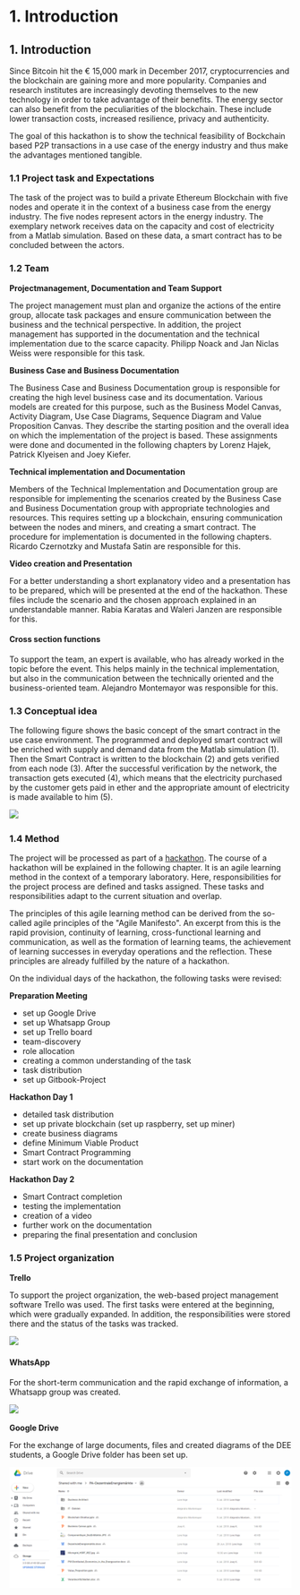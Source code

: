 # 1. Introduction

## 1. Introduction

Since Bitcoin hit the € 15,000 mark in December 2017, cryptocurrencies and the blockchain are gaining more and more popularity. Companies and research institutes are increasingly devoting themselves to the new technology in order to take advantage of their benefits. The energy sector can also benefit from the peculiarities of the blockchain. These include lower transaction costs, increased resilience, privacy and authenticity.

The goal of this hackathon is to show the technical feasibility of Bockchain based P2P transactions in a use case of the energy industry and thus make the advantages mentioned tangible.

### 1.1 Project task and Expectations

The task of the project was to build a private Ethereum Blockchain with five nodes and operate it in the context of a business case from the energy industry. The five nodes represent actors in the energy industry. The exemplary network receives data on the capacity and cost of electricity from a Matlab simulation. Based on these data, a smart contract has to be concluded between the actors.

### 1.2 Team

**Projectmanagement, Documentation and Team Support**

The project management must plan and organize the actions of the entire group, allocate task packages and ensure communication between the business and the technical perspective. In addition, the project management has supported in the documentation and the technical implementation due to the scarce capacity. Philipp Noack and Jan Niclas Weiss were responsible for this task.

**Business Case and Business Documentation**

The Business Case and Business Documentation group is responsible for creating the high level business case and its documentation. Various models are created for this purpose, such as the Business Model Canvas, Activity Diagram, Use Case Diagrams, Sequence Diagram and Value Proposition Canvas. They describe the starting position and the overall idea on which the implementation of the project is based. These assignments were done and documented in the following chapters by Lorenz Hajek, Patrick Klyeisen and Joey Kiefer.

**Technical implementation and Documentation**

Members of the Technical Implementation and Documentation group are responsible for implementing the scenarios created by the Business Case and Business Documentation group with appropriate technologies and resources. This requires setting up a blockchain, ensuring communication between the nodes and miners, and creating a smart contract. The procedure for implementation is documented in the following chapters. Ricardo Czernotzky and Mustafa Satin are responsible for this.

**Video creation and Presentation**

For a better understanding a short explanatory video and a presentation has to be prepared, which will be presented at the end of the hackathon. These files include the scenario and the chosen approach explained in an understandable manner. Rabia Karatas and Waleri Janzen are responsible for this.

####  Cross section functions

To support the team, an expert is available, who has already worked in the topic before the event. This helps mainly in the technical implementation, but also in the communication between the technically oriented and the business-oriented team. Alejandro Montemayor was responsible for this.

### 1.3 Conceptual idea

The following figure shows the basic concept of the smart contract in the use case environment. The programmed and deployed smart contract will be enriched with supply and demand data from the Matlab simulation \(1\). Then the Smart Contract is written to the blockchain \(2\) and gets verified from each node \(3\). After the successful verification by the network, the transaction gets executed \(4\), which means that the electricity purchased by the customer gets paid in ether and the appropriate amount of electricity is made available to him \(5\).

![](.gitbook/assets/screenshot-24.png)

### 1.4 Method

The project will be processed as part of a [hackathon](https://dee-scm-blockchain-project.gitbook.io/dee-scm/~/drafts/-LH4UOL87dGd8p-YwPUF/primary/2.-theoretical-background#2-1-hackathon). The course of a hackathon will be explained in the following chapter. It is an agile learning method in the context of a temporary laboratory. Here, responsibilities for the project process are defined and tasks assigned. These tasks and responsibilities adapt to the current situation and overlap.

The principles of this agile learning method can be derived from the so-called agile principles of the "Agile Manifesto". An excerpt from this is the rapid provision, continuity of learning, cross-functional learning and communication, as well as the formation of learning teams, the achievement of learning successes in everyday operations and the reflection. These principles are already fulfilled by the nature of a hackathon.

On the individual days of the hackathon, the following tasks were revised:

**Preparation Meeting**

* set up Google Drive
* set up Whatsapp Group
* set up Trello board
* team-discovery 
* role allocation 
* creating a common understanding of the task 
* task distribution
*  set up Gitbook-Project

**Hackathon Day 1**

* detailed task distribution
* set up private blockchain \(set up raspberry, set up miner\) 
* create business diagrams
*  define Minimum Viable Product 
* Smart Contract Programming 
* start work on the documentation

**Hackathon Day 2**

* Smart Contract completion 
* testing the implementation 
* creation of a video
* further work on the documentation 
* preparing the final presentation and conclusion

### 1.5 Project organization

**Trello**

To support the project organization, the web-based project management software Trello was used. The first tasks were entered at the beginning, which were gradually expanded. In addition, the responsibilities were stored there and the status of the tasks was tracked.

![](.gitbook/assets/screenshot-22.png)

#### W**hatsApp**

For the short-term communication and the rapid exchange of information, a Whatsapp group was created.

[![](https://github.com/Ricardo-Cz/DEE_SCM/raw/master/.gitbook/assets/whatsapp-image-2018-07-06-at-15.30.46%20%281%29.jpeg)](https://github.com/Ricardo-Cz/DEE_SCM/blob/master/.gitbook/assets/whatsapp-image-2018-07-06-at-15.30.46%20%281%29.jpeg)

**Google Drive**

For the exchange of large documents, files and created diagrams of the DEE students, a Google Drive folder has been set up.

![](.gitbook/assets/googledrive.png)

